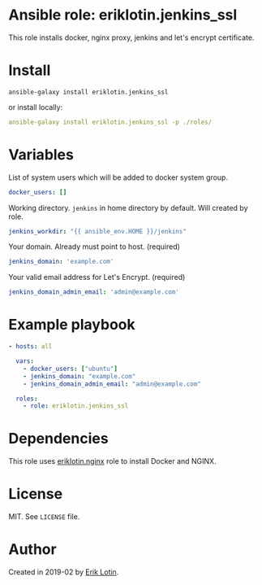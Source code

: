 # Ansible role: eriklotin.jenkins_ssl
This role installs docker, nginx proxy, jenkins and let's encrypt certificate.

# Install
```
ansible-galaxy install eriklotin.jenkins_ssl
```
or install locally:
```yaml
ansible-galaxy install eriklotin.jenkins_ssl -p ./roles/
```

# Variables

List of system users which will be added to docker system group.
```yaml
docker_users: []
```

Working directory. `jenkins` in home directory by default. Will created by role.
```yaml
jenkins_workdir: "{{ ansible_env.HOME }}/jenkins"
```

Your domain. Already must point to host. (required)
```yaml
jenkins_domain: 'example.com'
```

Your valid email address for Let's Encrypt. (required)
```yaml
jenkins_domain_admin_email: 'admin@example.com'
```

# Example playbook

```yaml
- hosts: all

  vars:
    - docker_users: ["ubuntu"]
    - jenkins_domain: "example.com"
    - jenkins_domain_admin_email: "admin@example.com"

  roles:
    - role: eriklotin.jenkins_ssl
```

# Dependencies

This role uses [eriklotin.nginx](https://github.com/eriklotin/ansible-role-nginx) role to install Docker 
and NGINX.


# License
MIT. See `LICENSE` file.

# Author
Created in 2019-02 by [Erik Lotin](https://github.com/eriklotin).